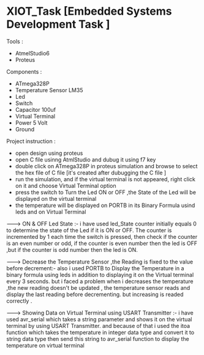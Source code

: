 # XIOT_Task [Embedded Systems Development Task ]

Tools :
- AtmelStudio6 
- Proteus 

Components :
- ATmega328P 
- Temperature Sensor LM35
- Led 
- Switch 
- Capacitor 100uf
- Virtual Terminal 
- Power 5 Volt 
- Ground

Project instruction :
- open design using proteus 
- open C file usinng AtmlStudio and dubug it using f7 key 
- double click on ATmega328P in proteus simulation and browse to select the hex file of C file [it's created after dubugging the C file ]
- run the simulation, and if the virtual terminal is not appeared, right click on it and choose Virtual Terminal option 
- press the switch to Turn the Led ON or OFF ,the State of the Led will be displayed on the virtual terminal 
- the temperature will be displayed on PORTB in its Binary Formula usind leds and on Virtual Terminal 

---> ON & OFF Led State :- 
i have used led_State counter initially equals 0 to determine the state of the Led if it is ON or OFF.
The counter is incremented by 1 each time the switch is pressed, then check if the counter is an even number or odd, if the counter is even number then the led is OFF ,but if the counter is odd number then the led is ON.

---> Decrease the Temperature Sensor ,the Reading is fixed to the value before decrement:- 
also i used PORTB to Display the Temperature in a binary formula using leds in addition to displaying it on the Virtual terminal every 3 seconds.
but i faced a problem when i decreases the temperature ,the new reading doesn't be updated , the temperature sensor reads and display the last reading before decrementing. but increasing is readed correctly .

---> Showing Data on Virtual Terminal using USART Transmitter :- 
i have used avr_serial which takes a string parameter and shows it on the virtual terminal by using USART Transmitter.
and because of that i used the itoa function which takes the temperature in integer data type and convert it to string data type then send this string to avr_serial function to  display the temperature on virtual terminal 
